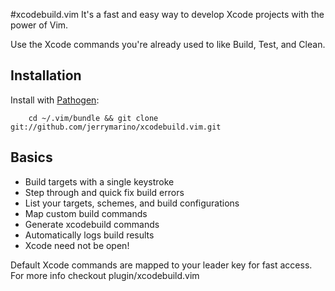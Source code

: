 #xcodebuild.vim 
It's a fast and easy way to develop Xcode projects with the power of Vim. 

Use the Xcode commands you're already used to like Build, Test, and Clean.

## Installation
Install with [Pathogen](https://github.com/tpope/vim-pathogen):

    	cd ~/.vim/bundle && git clone git://github.com/jerrymarino/xcodebuild.vim.git

## Basics
- Build targets with a single keystroke 
- Step through and quick fix build errors 
- List your targets, schemes, and build configurations 
- Map custom build commands 
- Generate xcodebuild commands 
- Automatically logs build results 
- Xcode need not be open! 


Default Xcode commands are mapped to your leader key for fast access. For more info checkout plugin/xcodebuild.vim
